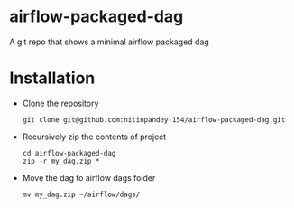 # airflow-packaged-dag
A git repo that shows a minimal airflow packaged dag

# Installation

* Clone the repository

    `git clone git@github.com:nitinpandey-154/airflow-packaged-dag.git`


* Recursively zip the contents of project

    ```
    cd airflow-packaged-dag
    zip -r my_dag.zip *

    ```
    
* Move the dag to airflow dags folder

    `mv my_dag.zip ~/airflow/dags/`
